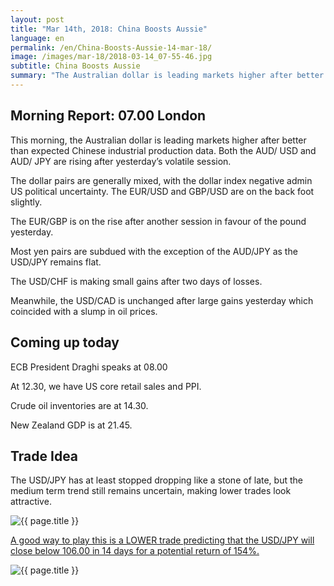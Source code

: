 ```yaml
---
layout: post
title: "Mar 14th, 2018: China Boosts Aussie"
language: en
permalink: /en/China-Boosts-Aussie-14-mar-18/
image: /images/mar-18/2018-03-14_07-55-46.jpg
subtitle: China Boosts Aussie
summary: "The Australian dollar is leading markets higher after better than expected Chinese industrial production data. Both the AUD/USD and AUD/JPY are rising after yesterday’s volatile session"
---
```

## Morning Report: 07.00 London

This morning, the Australian dollar is leading markets higher after better than expected Chinese industrial production data. Both the AUD/ USD and AUD/ JPY are rising after yesterday’s volatile session. 

The dollar pairs are generally mixed, with the dollar index negative admin US political uncertainty. The EUR/USD and GBP/USD are on the back foot slightly. 

The EUR/GBP is on the rise after another session in favour of the pound yesterday. 

Most yen pairs are subdued with the exception of the AUD/JPY as the USD/JPY remains flat. 

The USD/CHF is making small gains after two days of losses. 

Meanwhile, the USD/CAD is unchanged after large gains yesterday which coincided with a slump in oil prices. 

## Coming up today 

ECB President Draghi speaks at 08.00

At 12.30, we have US core retail sales and PPI. 

Crude oil inventories are at 14.30. 

New Zealand GDP is at 21.45. 

## Trade Idea

The USD/JPY has at least stopped dropping like a stone of late, but the medium term trend still remains uncertain, making lower trades look attractive.

<img class="post-image" src="{{ site.url }}/images/mar-18/2018-03-14_07-55-46.jpg" alt="{{ page.title }}" title="{{ page.title }}">

<a href="%LINK%%?currency=GBP&market=forex&underlying=frxUSDJPY&formname=higherlower&duration_amount=14&duration_units=d&amount=10&amount_type=payout&expiry_type=duration&barrier=106.00" target="_blank">A good way to play this is a LOWER trade predicting that the USD/JPY will close below 106.00 in 14 days for a potential return of 154%.</a>

<img class="post-image" src="{{ site.url }}/images/mar-18/2018-03-14_07-56-50.jpg" alt="{{ page.title }}" title="{{ page.title }}">
